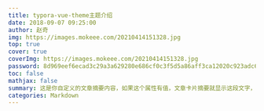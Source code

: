 ```yaml
---
title: typora-vue-theme主题介绍
date: 2018-09-07 09:25:00
author: 赵奇
img: https://images.mokeee.com/20210414151328.jpg
top: true
cover: true
coverImg: https://images.mokeee.com/20210414151328.jpg
password: 8d969eef6ecad3c29a3a629280e686cf0c3f5d5a86aff3ca12020c923adc6c92
toc: false
mathjax: false
summary: 这是你自定义的文章摘要内容，如果这个属性有值，文章卡片摘要就显示这段文字，否则程序会自动截取文章的部分内容作为摘要
categories: Markdown
---
```

